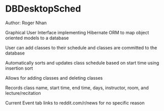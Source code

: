 # DBDesktopSched
<p> Author: Roger Nhan</p>
<p> Graphical User Interface implementing Hibernate ORM to map object oriented models to a database </p>
<p> User can add classes to their schedule and classes are committed to the database </p>
<p> Automatically sorts and updates class schedule based on start time using insertion sort </p>
<p> Allows for adding classes and deleting classes </p>
<p> Records class name, start time, end time, days, instructor, room, and lecture/recitation </p>
<p> Current Event tab links to reddit.com/r/news for no specific reason </p>
